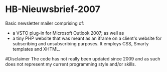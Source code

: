 # HB-Nieuwsbrief-2007
Basic newsletter mailer comprising of:
- a VSTO plug-in for Microsoft Outlook 2007; as well as 
- a tiny PHP website that was meant as an iframe on a client's website for subscribing and unsubscribing purposes. It employs CSS, Smarty templates and XHTML.

#Disclaimer
The code has not really been updated since 2009 and as such does not represent my current programming style and/or skills.
